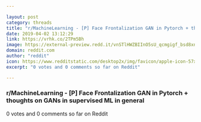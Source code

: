 ```yaml
---

layout: post
category: threads
title: "r/MachineLearning - [P] Face Frontalization GAN in Pytorch + thoughts on GANs in supervised ML in general"
date: 2019-04-02 13:12:29
link: https://vrhk.co/2TPm5Bh
image: https://external-preview.redd.it/vnSTlHWZBIInO5sU_qcmgigf_bsd8xnXMFyc-XcWrAw.jpg?auto=webp&s=bf9cee6891903f6a596c24bf88ec135656fa0d87
domain: reddit.com
author: "reddit"
icon: https://www.redditstatic.com/desktop2x/img/favicon/apple-icon-57x57.png
excerpt: "0 votes and 0 comments so far on Reddit"

---
```


### r/MachineLearning - [P] Face Frontalization GAN in Pytorch + thoughts on GANs in supervised ML in general

0 votes and 0 comments so far on Reddit